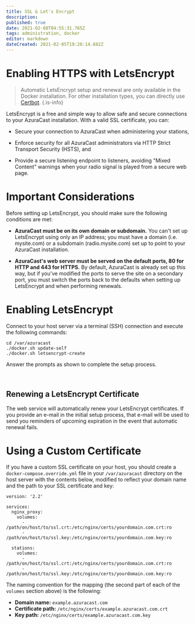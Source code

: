 ```yaml
---
title: SSL & Let's Encrypt
description: 
published: true
date: 2021-02-08T04:55:31.765Z
tags: administration, docker
editor: markdown
dateCreated: 2021-02-05T19:28:14.682Z
---
```


# Enabling HTTPS with LetsEncrypt

> Automatic LetsEncrypt setup and renewal are only available in the Docker installation. For other installation types, you can directly use [Certbot](https://certbot.eff.org/).
{.is-info}

LetsEncrypt is a free and simple way to allow safe and secure connections to your AzuraCast installation. With a valid SSL certificate, you can:

- Secure your connection to AzuraCast when administering your stations,

- Enforce security for all AzuraCast administrators via HTTP Strict Transport Security (HSTS), and

- Provide a secure listening endpoint to listeners, avoiding "Mixed Content" warnings when your radio signal is played from a secure web page.

# Important Considerations

Before setting up LetsEncrypt, you should make sure the following conditions are met:

- **AzuraCast must be on its own domain or subdomain.** You can't set up LetsEncrypt using only an IP address; you must have a domain (i.e. mysite.com) or a subdomain (radio.mysite.com) set up to point to your AzuraCast installation.

- **AzuraCast's web server must be served on the default ports, 80 for HTTP and 443 for HTTPS.** By default, AzuraCast is already set up this way, but if you've modified the ports to serve the site on a secondary port, you must switch the ports back to the defaults when setting up LetsEncrypt and when performing renewals.

# Enabling LetsEncrypt

Connect to your host server via a terminal (SSH) connection and execute the following commands:

```
cd /var/azuracast
./docker.sh update-self
./docker.sh letsencrypt-create
```

Answer the prompts as shown to complete the setup process.

<br>

## Renewing a LetsEncrypt Certificate

The web service will automatically renew your LetsEncrypt certificates. If you provide an e-mail in the initial setup process, that e-mail will be used to send you reminders of upcoming expiration in the event that automatic renewal fails.

# Using a Custom Certificate

If you have a custom SSL certificate on your host, you should create a `docker-compose.override.yml` file in your `/var/azuracast` directory on the host server with the contents below, modified to reflect your domain name and the path to your SSL certificate and key:

```
version: '2.2'

services:
  nginx_proxy:
    volumes:
      - /path/on/host/to/ssl.crt:/etc/nginx/certs/yourdomain.com.crt:ro
      - /path/on/host/to/ssl.key:/etc/nginx/certs/yourdomain.com.key:ro

  stations:
    volumes:
      - /path/on/host/to/ssl.crt:/etc/nginx/certs/yourdomain.com.crt:ro
      - /path/on/host/to/ssl.key:/etc/nginx/certs/yourdomain.com.key:ro
```
      
The naming convention for the mapping (the second part of each of the `volumes` section above) is the following:

- **Domain name:** `example.azuracast.com`
- **Certificate path:** `/etc/nginx/certs/example.azuracast.com.crt`
- **Key path:** `/etc/nginx/certs/example.azuracast.com.key`